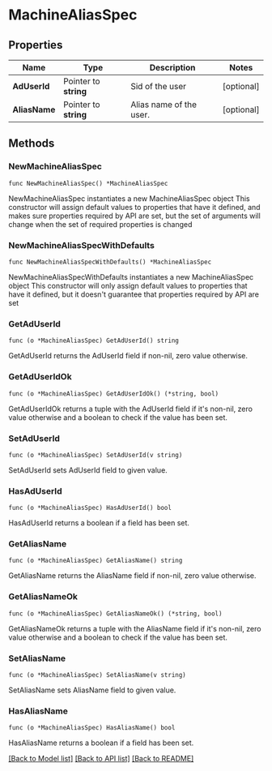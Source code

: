 # MachineAliasSpec

## Properties

Name | Type | Description | Notes
------------ | ------------- | ------------- | -------------
**AdUserId** | Pointer to **string** | Sid of the user | [optional] 
**AliasName** | Pointer to **string** | Alias name of the user. | [optional] 

## Methods

### NewMachineAliasSpec

`func NewMachineAliasSpec() *MachineAliasSpec`

NewMachineAliasSpec instantiates a new MachineAliasSpec object
This constructor will assign default values to properties that have it defined,
and makes sure properties required by API are set, but the set of arguments
will change when the set of required properties is changed

### NewMachineAliasSpecWithDefaults

`func NewMachineAliasSpecWithDefaults() *MachineAliasSpec`

NewMachineAliasSpecWithDefaults instantiates a new MachineAliasSpec object
This constructor will only assign default values to properties that have it defined,
but it doesn't guarantee that properties required by API are set

### GetAdUserId

`func (o *MachineAliasSpec) GetAdUserId() string`

GetAdUserId returns the AdUserId field if non-nil, zero value otherwise.

### GetAdUserIdOk

`func (o *MachineAliasSpec) GetAdUserIdOk() (*string, bool)`

GetAdUserIdOk returns a tuple with the AdUserId field if it's non-nil, zero value otherwise
and a boolean to check if the value has been set.

### SetAdUserId

`func (o *MachineAliasSpec) SetAdUserId(v string)`

SetAdUserId sets AdUserId field to given value.

### HasAdUserId

`func (o *MachineAliasSpec) HasAdUserId() bool`

HasAdUserId returns a boolean if a field has been set.

### GetAliasName

`func (o *MachineAliasSpec) GetAliasName() string`

GetAliasName returns the AliasName field if non-nil, zero value otherwise.

### GetAliasNameOk

`func (o *MachineAliasSpec) GetAliasNameOk() (*string, bool)`

GetAliasNameOk returns a tuple with the AliasName field if it's non-nil, zero value otherwise
and a boolean to check if the value has been set.

### SetAliasName

`func (o *MachineAliasSpec) SetAliasName(v string)`

SetAliasName sets AliasName field to given value.

### HasAliasName

`func (o *MachineAliasSpec) HasAliasName() bool`

HasAliasName returns a boolean if a field has been set.


[[Back to Model list]](../README.md#documentation-for-models) [[Back to API list]](../README.md#documentation-for-api-endpoints) [[Back to README]](../README.md)


